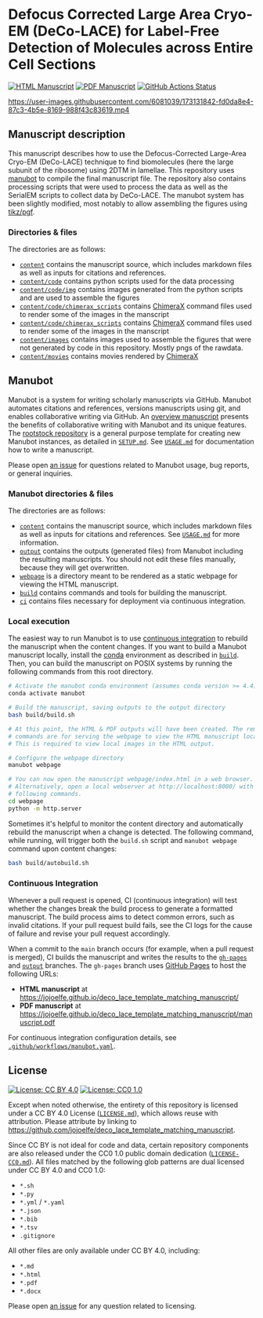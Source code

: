 # Defocus Corrected Large Area Cryo-EM (DeCo-LACE) for Label-Free Detection of Molecules across Entire Cell Sections

<!-- usage note: edit the H1 title above to personalize the manuscript -->

[![HTML Manuscript](https://img.shields.io/badge/manuscript-HTML-blue.svg)](https://jojoelfe.github.io/deco_lace_template_matching_manuscript/)
[![PDF Manuscript](https://img.shields.io/badge/manuscript-PDF-blue.svg)](https://jojoelfe.github.io/deco_lace_template_matching_manuscript/manuscript.pdf)
[![GitHub Actions Status](https://github.com/jojoelfe/deco_lace_template_matching_manuscript/workflows/Manubot/badge.svg)](https://github.com/jojoelfe/deco_lace_template_matching_manuscript/actions)
<!-- usage note: delete CI badges above for services not used by your manuscript -->

https://user-images.githubusercontent.com/6081039/173131842-fd0da8e4-87c3-4b5e-8169-988f43c83619.mp4

## Manuscript description

<!-- usage note: edit this section. -->

This manuscript describes how to use the Defocus-Corrected Large-Area Cryo-EM (DeCo-LACE) technique to find biomolecules (here the large subunit of the ribosome) using 2DTM in lamellae. This repository uses [manubot](https://greenelab.github.io/meta-review/ "Open collaborative writing with Manubot") to compile the final manuscript file. The repository also contains processing scripts that were used to process the data as well as the SerialEM scripts to collect data by DeCo-LACE. The manubot system has been slightly modified, most notably to allow assembling the figures using [tikz/pgf](https://github.com/pgf-tikz/pgf).

### Directories & files

The directories are as follows:

+ [`content`](content) contains the manuscript source, which includes markdown files as well as inputs for citations and references.
+ [`content/code`](content/code) contains python scripts used for the data processing
+ [`content/code/img`](content/code/img) contains images generated from the python scripts and are used to assemble the figures
+ [`content/code/chimerax_scripts`](content/code/chimerax_scripts/) contains [ChimeraX](https://www.cgl.ucsf.edu/chimerax/) command files used to render some of the images in the manscript
+ [`content/code/chimerax_scripts`](content/code/chimerax_scripts/) contains [ChimeraX](https://www.cgl.ucsf.edu/chimerax/) command files used to render some of the images in the manscript
+ [`content/images`](content/images/) contains images used to assemble the figures that were not generated by code in this repository. Mostly pngs of the rawdata.
+ [`content/movies`](content/movies/) contains movies rendered by [ChimeraX](https://www.cgl.ucsf.edu/chimerax/)

## Manubot

<!-- usage note: do not edit this section -->

Manubot is a system for writing scholarly manuscripts via GitHub.
Manubot automates citations and references, versions manuscripts using git, and enables collaborative writing via GitHub.
An [overview manuscript](https://greenelab.github.io/meta-review/ "Open collaborative writing with Manubot") presents the benefits of collaborative writing with Manubot and its unique features.
The [rootstock repository](https://git.io/fhQH1) is a general purpose template for creating new Manubot instances, as detailed in [`SETUP.md`](SETUP.md).
See [`USAGE.md`](USAGE.md) for documentation how to write a manuscript.

Please open [an issue](https://git.io/fhQHM) for questions related to Manubot usage, bug reports, or general inquiries.

### Manubot directories & files

The directories are as follows:

+ [`content`](content) contains the manuscript source, which includes markdown files as well as inputs for citations and references.
  See [`USAGE.md`](USAGE.md) for more information.
+ [`output`](output) contains the outputs (generated files) from Manubot including the resulting manuscripts.
  You should not edit these files manually, because they will get overwritten.
+ [`webpage`](webpage) is a directory meant to be rendered as a static webpage for viewing the HTML manuscript.
+ [`build`](build) contains commands and tools for building the manuscript.
+ [`ci`](ci) contains files necessary for deployment via continuous integration.

### Local execution

The easiest way to run Manubot is to use [continuous integration](#continuous-integration) to rebuild the manuscript when the content changes.
If you want to build a Manubot manuscript locally, install the [conda](https://conda.io) environment as described in [`build`](build).
Then, you can build the manuscript on POSIX systems by running the following commands from this root directory.

```sh
# Activate the manubot conda environment (assumes conda version >= 4.4)
conda activate manubot

# Build the manuscript, saving outputs to the output directory
bash build/build.sh

# At this point, the HTML & PDF outputs will have been created. The remaining
# commands are for serving the webpage to view the HTML manuscript locally.
# This is required to view local images in the HTML output.

# Configure the webpage directory
manubot webpage

# You can now open the manuscript webpage/index.html in a web browser.
# Alternatively, open a local webserver at http://localhost:8000/ with the
# following commands.
cd webpage
python -m http.server
```

Sometimes it's helpful to monitor the content directory and automatically rebuild the manuscript when a change is detected.
The following command, while running, will trigger both the `build.sh` script and `manubot webpage` command upon content changes:

```sh
bash build/autobuild.sh
```

### Continuous Integration

Whenever a pull request is opened, CI (continuous integration) will test whether the changes break the build process to generate a formatted manuscript.
The build process aims to detect common errors, such as invalid citations.
If your pull request build fails, see the CI logs for the cause of failure and revise your pull request accordingly.

When a commit to the `main` branch occurs (for example, when a pull request is merged), CI builds the manuscript and writes the results to the [`gh-pages`](https://github.com/jojoelfe/deco_lace_template_matching_manuscript/tree/gh-pages) and [`output`](https://github.com/jojoelfe/deco_lace_template_matching_manuscript/tree/output) branches.
The `gh-pages` branch uses [GitHub Pages](https://pages.github.com/) to host the following URLs:

+ **HTML manuscript** at https://jojoelfe.github.io/deco_lace_template_matching_manuscript/
+ **PDF manuscript** at https://jojoelfe.github.io/deco_lace_template_matching_manuscript/manuscript.pdf

For continuous integration configuration details, see [`.github/workflows/manubot.yaml`](.github/workflows/manubot.yaml).

## License

<!--
usage note: edit this section to change the license of your manuscript or source code changes to this repository.
We encourage users to openly license their manuscripts, which is the default as specified below.
-->

[![License: CC BY 4.0](https://img.shields.io/badge/License%20All-CC%20BY%204.0-lightgrey.svg)](http://creativecommons.org/licenses/by/4.0/)
[![License: CC0 1.0](https://img.shields.io/badge/License%20Parts-CC0%201.0-lightgrey.svg)](https://creativecommons.org/publicdomain/zero/1.0/)

Except when noted otherwise, the entirety of this repository is licensed under a CC BY 4.0 License ([`LICENSE.md`](LICENSE.md)), which allows reuse with attribution.
Please attribute by linking to https://github.com/jojoelfe/deco_lace_template_matching_manuscript.

Since CC BY is not ideal for code and data, certain repository components are also released under the CC0 1.0 public domain dedication ([`LICENSE-CC0.md`](LICENSE-CC0.md)).
All files matched by the following glob patterns are dual licensed under CC BY 4.0 and CC0 1.0:

+ `*.sh`
+ `*.py`
+ `*.yml` / `*.yaml`
+ `*.json`
+ `*.bib`
+ `*.tsv`
+ `.gitignore`

All other files are only available under CC BY 4.0, including:

+ `*.md`
+ `*.html`
+ `*.pdf`
+ `*.docx`

Please open [an issue](https://github.com/jojoelfe/deco_lace_template_matching_manuscript/issues) for any question related to licensing.

